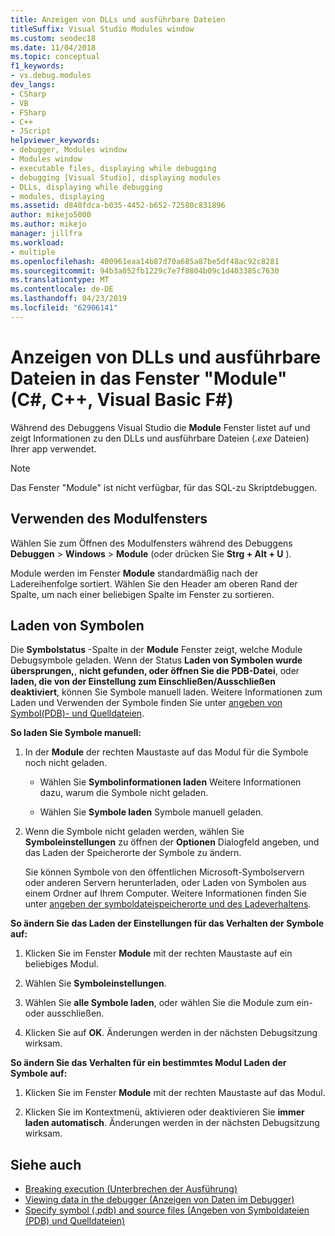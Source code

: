 ```yaml
---
title: Anzeigen von DLLs und ausführbare Dateien
titleSuffix: Visual Studio Modules window
ms.custom: seodec18
ms.date: 11/04/2018
ms.topic: conceptual
f1_keywords:
- vs.debug.modules
dev_langs:
- CSharp
- VB
- FSharp
- C++
- JScript
helpviewer_keywords:
- debugger, Modules window
- Modules window
- executable files, displaying while debugging
- debugging [Visual Studio], displaying modules
- DLLs, displaying while debugging
- modules, displaying
ms.assetid: d840fdca-b035-4452-b652-72580c831896
author: mikejo5000
ms.author: mikejo
manager: jillfra
ms.workload:
- multiple
ms.openlocfilehash: 400961eaa14b87d70a685a87be5df48ac92c8281
ms.sourcegitcommit: 94b3a052fb1229c7e7f8804b09c1d403385c7630
ms.translationtype: MT
ms.contentlocale: de-DE
ms.lasthandoff: 04/23/2019
ms.locfileid: "62906141"
---
```

# <a name="view-dlls-and-executables-in-the-modules-window-c-c-visual-basic-f"></a>Anzeigen von DLLs und ausführbare Dateien in das Fenster "Module" (C#, C++, Visual Basic F#)

Während des Debuggens Visual Studio die **Module** Fenster listet auf und zeigt Informationen zu den DLLs und ausführbare Dateien (*.exe* Dateien) Ihrer app verwendet.

> [!NOTE]
> Das Fenster "Module" ist nicht verfügbar, für das SQL-zu Skriptdebuggen.

## <a name="use-the-modules-window"></a>Verwenden des Modulfensters

Wählen Sie zum Öffnen des Modulfensters während des Debuggens **Debuggen** > **Windows** > **Module** (oder drücken Sie **Strg + Alt + U** ).

Module werden im Fenster **Module** standardmäßig nach der Ladereihenfolge sortiert. Wählen Sie den Header am oberen Rand der Spalte, um nach einer beliebigen Spalte im Fenster zu sortieren.

## <a name="load-symbols"></a>Laden von Symbolen

Die **Symbolstatus** -Spalte in der **Module** Fenster zeigt, welche Module Debugsymbole geladen. Wenn der Status **Laden von Symbolen wurde übersprungen,**, **nicht gefunden, oder öffnen Sie die PDB-Datei**, oder **laden, die von der Einstellung zum Einschließen/Ausschließen deaktiviert**, können Sie Symbole manuell laden. Weitere Informationen zum Laden und Verwenden der Symbole finden Sie unter [angeben von Symbol(PDB)- und Quelldateien](../debugger/specify-symbol-dot-pdb-and-source-files-in-the-visual-studio-debugger.md).

**So laden Sie Symbole manuell:**

1. In der **Module** der rechten Maustaste auf das Modul für die Symbole noch nicht geladen.

   - Wählen Sie **Symbolinformationen laden** Weitere Informationen dazu, warum die Symbole nicht geladen.

   - Wählen Sie **Symbole laden** Symbole manuell geladen.

1. Wenn die Symbole nicht geladen werden, wählen Sie **Symboleinstellungen** zu öffnen der **Optionen** Dialogfeld angeben, und das Laden der Speicherorte der Symbole zu ändern.

   Sie können Symbole von den öffentlichen Microsoft-Symbolservern oder anderen Servern herunterladen, oder Laden von Symbolen aus einem Ordner auf Ihrem Computer. Weitere Informationen finden Sie unter [angeben der symboldateispeicherorte und des Ladeverhaltens](../debugger/specify-symbol-dot-pdb-and-source-files-in-the-visual-studio-debugger.md#BKMK_Specify_symbol_locations_and_loading_behavior).

**So ändern Sie das Laden der Einstellungen für das Verhalten der Symbole auf:**

1. Klicken Sie im Fenster **Module** mit der rechten Maustaste auf ein beliebiges Modul.

1. Wählen Sie **Symboleinstellungen**.

1. Wählen Sie **alle Symbole laden**, oder wählen Sie die Module zum ein- oder ausschließen.

1. Klicken Sie auf **OK**. Änderungen werden in der nächsten Debugsitzung wirksam.

**So ändern Sie das Verhalten für ein bestimmtes Modul Laden der Symbole auf:**

1. Klicken Sie im Fenster **Module** mit der rechten Maustaste auf das Modul.

1. Klicken Sie im Kontextmenü, aktivieren oder deaktivieren Sie **immer laden automatisch**. Änderungen werden in der nächsten Debugsitzung wirksam.

## <a name="see-also"></a>Siehe auch
- [Breaking execution (Unterbrechen der Ausführung)](/previous-versions/visualstudio/visual-studio-2010/7z9se2d8(v=vs.100))
- [Viewing data in the debugger (Anzeigen von Daten im Debugger)](../debugger/viewing-data-in-the-debugger.md)
- [Specify symbol (.pdb) and source files (Angeben von Symboldateien (PDB) und Quelldateien)](../debugger/specify-symbol-dot-pdb-and-source-files-in-the-visual-studio-debugger.md)